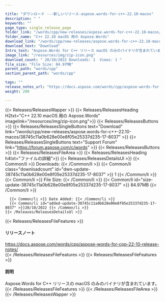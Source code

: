 ```yaml
---

title: "ダウンロード ---新しいリリース-aspose.words-for-c++-22.10-macos"
description: " "
keywords: ""
page_type: single_release_page
folder_link: "/words/cpp/new-releases/aspose.words-for-c++-22.10-macos/"
folder_name: "C++ 22.10 macOS 用の Aspose.Words"
download_link: "/words/cpp/new-releases/aspose.words-for-c++-22.10-macos/38745c11a0b628e00e8f05e25337d235-17-8037"
download_text: "Download"
Intro_text: "Aspose.Words for C++ リリース macOS のみのバイナリが含まれています。"
image_link: "/resources/img/zip-icon.png"
download_count: " 20/10/2022 Downloads: 1  Views: 1 "
file_size: "File Size: 84.97MB"
parent_path: "words/cpp"
section_parent_path: "words/cpp"

tags: ""
release_notes_url: "https://docs.aspose.com/words/cpp/aspose-words-for-cpp-22-10-release-notes/"
weight: 200

---
```


{{< Releases/ReleasesWapper >}}
  {{< Releases/ReleasesHeading H2txt="C++ 22.10 macOS 用の Aspose.Words" imagelink="/resources/img/zip-icon.png">}}
  {{< Releases/ReleasesButtons >}}
    {{< Releases/ReleasesSingleButtons text="Download" link="/words/cpp/new-releases/aspose.words-for-c++-22.10-macos/38745c11a0b628e00e8f05e25337d235-17-8037" >}}
    {{< Releases/ReleasesSingleButtons text="Support Forum" link="https://forum.aspose.com/c/words" >}}
  {{< Releases/ReleasesButtons >}}
  {{< Releases/ReleasesFileArea >}}
    {{< Releases/ReleasesHeading h4txt="ファイルの詳細">}}
    {{< Releases/ReleasesDetailsUl >}}
      {{< Common/li >}} Downloads: {{< /Common/li >}}
      {{< Common/li class="downloadcount" id="dwn-update-38745c11a0b628e00e8f05e25337d235-17-8037" >}} 1 {{< /Common/li >}}
      {{< Common/li >}} File Size: {{< /Common/li >}}
      {{< Common/li id="size-update-38745c11a0b628e00e8f05e25337d235-17-8037" >}} 84.97MB {{< /Common/li >}}

      {{< Common/li >}} Date Added: {{< /Common/li >}}
      {{< Common/li id="added-update-38745c11a0b628e00e8f05e25337d235-17-8037" >}}20/10/2022 {{< /Common/li >}}
    {{< /Releases/ReleasesDetailsUl >}}

  {{< Releases/ReleasesFileFeatures >}}
      <h4>リリースノート</h4><div><a href='https://docs.aspose.com/words/cpp/aspose-words-for-cpp-22-10-release-notes/'>https://docs.aspose.com/words/cpp/aspose-words-for-cpp-22-10-release-notes/</a></div>
  {{< /Releases/ReleasesFileFeatures >}}
  {{< Releases/ReleasesFileFeatures >}}
      <h4>説明</h4><div class="HTMLDescription">Aspose.Words for C++ リリースの macOS のみのバイナリが含まれています。</div>
  {{< /Releases/ReleasesFileFeatures >}}
 {{< /Releases/ReleasesFileArea >}}
{{< /Releases/ReleasesWapper >}}



